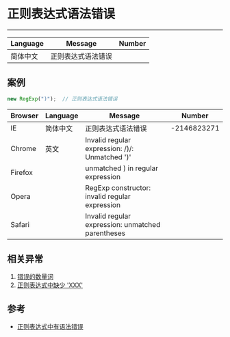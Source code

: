 
# 正则表达式语法错误

----

| Language | Message            | Number |
|----------|--------------------|--------|
| 简体中文 | 正则表达式语法错误 |        |

## 案例

```javascript
new RegExp(")");  // 正则表达式语法错误
```

| Browser | Language | Message                                           | Number      |
|---------|----------|---------------------------------------------------|-------------|
| IE      | 简体中文 | 正则表达式语法错误                                | -2146823271 |
| Chrome  | 英文     | Invalid regular expression: /)/: Unmatched ')'    |             |
| Firefox |          | unmatched ) in regular expression                 |             |
| Opera   |          | RegExp constructor: invalid regular expression    |             |
| Safari  |          | Invalid regular expression: unmatched parentheses |             |



## 相关异常

1. [错误的数量词](./unexpected-quantifier.md)
1. [正则表达式中缺少 'XXX'](./expected-xxx-in-regular-expression.md)

## 参考

* [正则表达式中有语法错误](http://msdn.microsoft.com/zh-cn/library/43z1w3ay%28v=vs.80%29.aspx)

